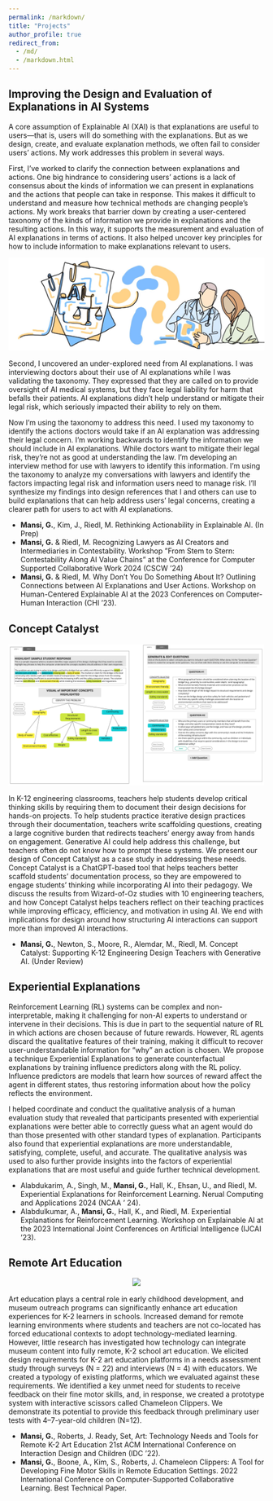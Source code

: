 ```yaml
---
permalink: /markdown/
title: "Projects"
author_profile: true
redirect_from: 
  - /md/
  - /markdown.html
---
```


## Improving the Design and Evaluation of Explanations in AI Systems

A core assumption of Explainable AI (XAI) is that explanations are useful to users—that is, users will do something with the explanations. But as we design, create, and evaluate explanation methods, we often fail to consider users’ actions. My work addresses this problem in several ways.

First, I’ve worked to clarify the connection between explanations and actions. One big hindrance to considering users’ actions is a lack of consensus about the kinds of information we can present in explanations and the actions that people can take in response. This makes it difficult to understand and measure how technical methods are changing people’s actions. My work breaks that barrier down by creating a user-centered taxonomy of the kinds of information we provide in explanations and the resulting actions. In this way, it supports the measurement and evaluation of AI explanations in terms of actions. It also helped uncover key principles for how to include information to make explanations relevant to users.

<p align="center">
  <img src="/images/Design_References.jpg" />
</p>

Second, I uncovered an under-explored need from AI explanations. I was interviewing doctors about their use of AI explanations while I was validating the taxonomy. They expressed that they are called on to provide oversight of AI medical systems, but they face legal liability for harm that befalls their patients. AI explanations didn’t help understand or mitigate their legal risk, which seriously impacted their ability to rely on them.


Now I’m using the taxonomy to address this need. I used my taxonomy to identify the actions doctors would take if an AI explanation was addressing their legal concern. I’m working backwards to identify the information we should include in AI explanations. While doctors want to mitigate their legal risk, they’re not as good at understanding the law. I’m developing an interview method for use with lawyers to identify this information. I’m using the taxonomy to analyze my conversations with lawyers and identify the factors impacting legal risk and information users need to manage risk. I’ll synthesize my findings into design references that I and others can use to build explanations that can help address users’ legal concerns, creating a clearer path for users to act with AI explanations.

- **Mansi, G.**, Kim, J., Riedl, M. Rethinking Actionability in Explainable AI. (In Prep)
- **Mansi, G.** & Riedl, M. Recognizing Lawyers as AI Creators and Intermediaries in Contestability. Workshop ”From Stem to Stern: Contestability Along AI Value Chains” at the Conference for Computer Supported Collaborative Work 2024 (CSCW ’24)
- **Mansi, G.** & Riedl, M. Why Don’t You Do Something About It? Outlining Connections between AI Explanations
and User Actions. Workshop on Human-Centered Explainable AI at the 2023 Conferences on Computer-Human
Interaction (CHI ’23).


## Concept Catalyst

<p align="center">
  <img src="/images/ConceptCatalyst.jpg" />
</p>

In K-12 engineering classrooms, teachers help students develop critical thinking skills by requiring them to document their design decisions for hands-on projects. To help students practice iterative design practices through their documentation, teachers write scaffolding questions, creating a large cognitive burden that redirects teachers’ energy away from hands on engagement. Generative AI could help address this challenge, but teachers often do not know how to prompt these systems. We present our design of Concept Catalyst as a case study in addressing these needs. Concept Catalyst is a ChatGPT-based tool that helps teachers better scaffold students’ documentation process, so they are empowered to engage students’ thinking while incorporating AI into their pedagogy. We discuss the results from Wizard-of-Oz studies with 10 engineering teachers, and how Concept Catalyst helps teachers reflect on their teaching practices while improving efficacy, efficiency, and motivation in using AI. We end with implications for design around how structuring AI interactions can support more than improved AI interactions.

- **Mansi, G.**, Newton, S., Moore, R., Alemdar, M., Riedl, M. Concept Catalyst: Supporting K-12 Engineering
Design Teachers with Generative AI. (Under Review)

## Experiential Explanations

Reinforcement Learning (RL) systems can be complex and non-interpretable, making it challenging for non-AI experts to understand or intervene in their decisions. This is due in part to the sequential nature of RL in which actions are chosen because of future rewards. However, RL agents discard the qualitative features of their training, making it difficult to recover user-understandable information for “why” an action is chosen. We propose a technique Experiential Explanations to generate counterfactual explanations by training influence
predictors along with the RL policy. Influence predictors are models that learn how sources of reward affect the agent in different states, thus restoring information about how the policy reflects the environment.

I helped coordinate and conduct the qualitative analysis of a human evaluation study that revealed that participants presented with experiential explanations were better able to correctly guess what an agent would do than those presented with other standard types of explanation. Participants also found that experiential explanations are more understandable, satisfying, complete, useful, and accurate. The qualitative analysis was used to also further provide insights into the factors of experiential explanations that are most useful and guide further technical development.

- Alabdukarim, A., Singh, M., **Mansi, G.**, Hall, K., Ehsan, U., and Riedl, M. Experiential Explanations for Reinforcement Learning. Nerual Computing and Applications 2024 (NCAA ’ 24).
- Alabdulkumar, A., **Mansi, G.**, Hall, K., and Riedl, M. Experiential Explanations for Reinforcement Learning. Workshop on Explainable AI at the 2023 International Joint Conferences on Artificial Intelligence (IJCAI ’23).

## Remote  Art Education

<p align="center">
  <img src="/images/Merged-Scissors-Screens.png" />
</p>

Art education plays a central role in early childhood development, and museum outreach programs can significantly enhance art education experiences for K-2 learners in schools. Increased demand for remote learning environments where students and teachers are not co-located has forced educational contexts to adopt technology-mediated learning. However, little research has investigated how technology can integrate museum content into fully remote, K-2 school art education. We elicited design requirements for K-2 art education platforms in a needs assessment study through surveys (N = 22) and interviews (N = 4) with educators. We created a typology of existing platforms, which we evaluated against these requirements. We identified a key unmet need for students to receive feedback on their fine motor skills, and, in response, we created a prototype system with interactive scissors called Chameleon Clippers. We demonstrate its potential to provide this feedback through preliminary user tests with 4–7-year-old children (N=12).

- **Mansi, G.**, Roberts, J. Ready, Set, Art: Technology Needs and Tools for Remote K-2 Art Education 21st
ACM International Conference on Interaction Design and Children (IDC ’22).
- **Mansi, G.**, Boone, A., Kim, S., Roberts, J. Chameleon Clippers: A Tool for Developing Fine Motor Skills in Remote Education Settings. 2022 International Conference on Computer-Supported Collaborative Learning. Best Technical Paper.

